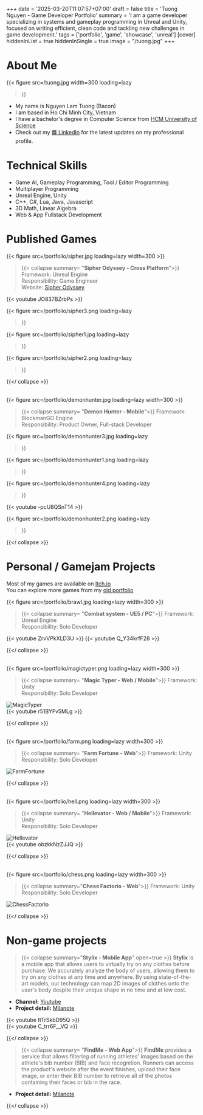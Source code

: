 +++
date = '2025-03-20T11:07:57+07:00'
draft = false
title = 'Tuong Nguyen - Game Developer Portfolio'
summary = 'I am a game developer specializing in systems and gameplay programming in Unreal and Unity, focused on writing efficient, clean code and tackling new challenges in game development.'
tags = ['portfolio', 'game', 'showcase', 'unreal']
[cover]
hiddenInList = true
hiddenInSingle = true
image = "/tuong.jpg"
+++

# About Me
{{< figure
    src=/tuong.jpg
    width=300
    loading=lazy  
>}}
- My name is Nguyen Lam Tuong (Bacon)
- I am based in Ho Chi Minh City, Vietnam
- I have a bachelor's degree in Computer Science from [HCM University of Science](https://www.ctda.hcmus.edu.vn/vi/educational-program/chuong-trinh-tien-tien/) 
- Check out my [🟦 LinkedIn](https://www.linkedin.com/in/nguyen-lam-tuong-8ab5a7199/) for the latest updates on my professional profile.

# Technical Skills
- Game AI, Gameplay Programming, Tool / Editor Programming
- Multiplayer Programming
- Unreal Engine, Unity
- C++, C#, Lua, Java, Javascript
- 3D Math, Linear Algebra
- Web & App Fullstack Development

# Published Games 

{{< figure src=/portfolio/sipher.jpg loading=lazy width=300 >}}
> {{< collapse summary= "**Sipher Odyssey - Cross Platform**">}}
Framework: Unreal Engine\
Responsibility: Game Engineer\
Website: [Sipher Odyssey](https://playsipher.com/)

{{< youtube JO837BZrbPs >}}

{{< figure
    src=/portfolio/sipher3.png
    loading=lazy  
>}}

{{< figure
    src=/portfolio/sipher1.jpg
    loading=lazy  
>}}

{{< figure
    src=/portfolio/sipher2.png
    loading=lazy  
>}}

{{</ collapse >}}

\
{{< figure src=/portfolio/demonhunter.jpg loading=lazy width=300 >}}
> {{< collapse summary= "**Demon Hunter - Mobile**">}}
Framework: BlockmanGO Engine\
Responsibility: Product Owner, Full-stack Developer

{{< figure
    src=/portfolio/demonhunter3.jpg
    loading=lazy  
>}}

{{< figure
    src=/portfolio/demonhunter1.png
    loading=lazy  
>}} 

{{< figure
    src=/portfolio/demonhunter4.png
    loading=lazy  
>}} 

{{< youtube -pcU8QSnT14 >}}

{{< figure
    src=/portfolio/demonhunter2.png
    loading=lazy  
>}} 

{{</ collapse >}}

# Personal / Gamejam Projects 
Most of my games are available on [Itch.io](https://baconxpogo.itch.io/)\
You can explore more games from my [old portfolio](https://app.milanote.com/1NrwH412sKgW0X?p=75Xo0ElaAOu)

{{< figure src=/portfolio/brawl.jpg loading=lazy width=300 >}}
> {{< collapse summary= "**Combat system - UE5 / PC**">}}
Framework: Unreal Engine\
Responsibility: Solo Developer

{{< youtube ZrvVPkXLD3U >}}
{{< youtube Q_Y34krfF28 >}}

{{</ collapse >}}

\
{{< figure src=/portfolio/magictyper.png loading=lazy width=300 >}}
> {{< collapse summary= "**Magic Typer - Web / Mobile**">}}
Framework: Unity\
Responsibility: Solo Developer

![MagicTyper](/portfolio/magictyper1.gif)  
{{< youtube r51BYFv5MLg >}}

{{</ collapse >}}

\
{{< figure src=/portfolio/farm.png loading=lazy width=300 >}}
> {{< collapse summary= "**Farm Fortune - Web**">}}
Framework: Unity\
Responsibility: Solo Developer

![FarmFortune](/portfolio/farm1.gif)

{{</ collapse >}}

\
{{< figure src=/portfolio/hell.png loading=lazy width=300 >}}
> {{< collapse summary= "**Hellevator - Web / Mobile**">}}
Framework: Unity\
Responsibility: Solo Developer

![Hellevator](/portfolio/hell1.gif)  
{{< youtube obzkkNzZJJQ >}}

{{</ collapse >}}

\
{{< figure src=/portfolio/chess.png loading=lazy width=300 >}}
> {{< collapse summary="**Chess Factorio - Web**">}}
Framework: Unity\
Responsibility: Solo Developer

![ChessFactorio](/portfolio/chess.gif)

{{</ collapse >}}

# Non-game projects 
> {{< collapse summary="**Stylix - Mobile App**" open=true >}}
**Stylix** is a mobile app that allows users to virtually try on any clothes before purchase. We accurately analyze the body of users, allowing them to try on any clothes at any time and anywhere. By using state-of-the-art models, our technology can map 2D images of clothes onto the user's body despite their unique shape in no time and at low cost.

- **Channel:** [Youtube](https://www.youtube.com/@stylix858)  
- **Project detail:** [Milanote](https://app.milanote.com/1MWG8m13qH6Bcb?p=NhFW778Zc2K)  

{{< youtube ItTrSkbD95Q >}}  
{{< youtube C_trr6F__VQ >}}  

{{</ collapse >}}

> {{< collapse summary= "**FindMe - Web App**">}}
**FindMe** provides a service that allows filtering of running athletes' images based on the athlete's bib number (BIB) and face recognition. Runners can access the product's website after the event finishes, upload their face image, or enter their BIB number to retrieve all of the photos containing their faces or bib in the race.

- **Project detail:** [Milanote](https://app.milanote.com/1PLTGu19yjlDcO?p=75Xo0ElaAOu)  

{{</ collapse >}}